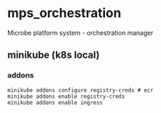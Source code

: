 # mps_orchestration

Microbe platform system - orchestration manager

## minikube (k8s local)

### addons

```console
minikube addons configure registry-creds # ecr
minikube addons enable registry-creds
minikube addons enable ingress
```

